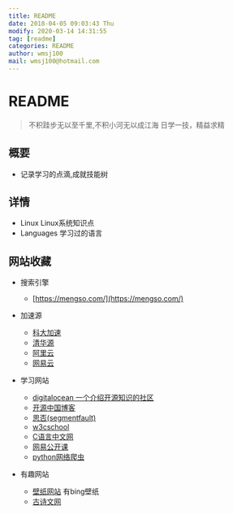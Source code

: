 ```yaml
---
title: README
date: 2018-04-05 09:03:43 Thu
modify: 2020-03-14 14:31:55 
tag: [readme]
categories: README
author: wmsj100
mail: wmsj100@hotmail.com
---
```


# README

> 不积跬步无以至千里,不积小河无以成江海
> 日学一技，精益求精

## 概要

- 记录学习的点滴,成就技能树

## 详情

- Linux Linux系统知识点
- Languages 学习过的语言

## 网站收藏

- 搜索引擎
	- [https://mengso.com/](https://mengso.com/)
- 加速源
	- [科大加速](http://mirrors.ustc.edu.cn/)
	- [清华源](https://mirror.tuna.tsinghua.edu.cn/help/alpine/)
	- [阿里云](https://mirrors.aliyun.com/alpine/)
	- [网易云](http://mirrors.163.com/)

- 学习网站
	- [digitalocean 一个介绍开源知识的社区](https://cloud.digitalocean.com)
	- [开源中国博客](https://www.oschina.net/blog)
	- [思否(segmentfault)](https://segmentfault.com/ls/1650000021313333)
	- [w3cschool](https://www.w3cschool.cn/vip?fcode=popup)
	- [C语言中文网](http://c.biancheng.net/cpp/linux/)
	- [网易公开课](https://www.icourse163.org/course/PKU-1205809805)
	- [python网络爬虫](https://edu.hellobi.com/course/157/overview)
- 有趣网站
	- [壁纸网站](https://wallpaper.wispx.cn/) 有bing壁纸
	- [古诗文网](https://www.gushiwen.org/)
